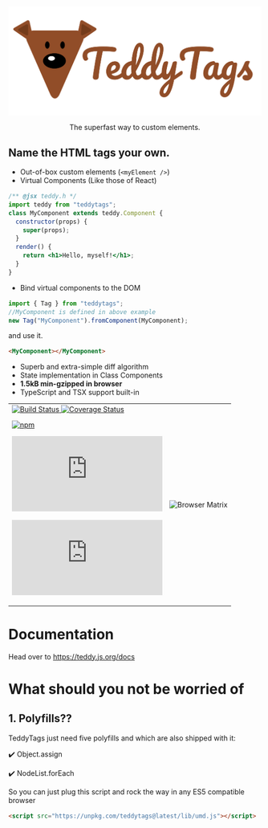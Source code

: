 <p align="center">
  <a href="https://teddy.js.org/">
  <img align="center" style="text-align:center" src="https://raw.githubusercontent.com/teddytags/website/master/src/assets/big-dark-logo.svg?sanitize=true" alt="Teddytags logo">
  </a>
</p>
  <p align="center">The superfast way to custom elements.</p>

## Name the HTML tags your own.

- Out-of-box custom elements (`<myElement />`)
- Virtual Components (Like those of React)

```jsx
/** @jsx teddy.h */
import teddy from "teddytags";
class MyComponent extends teddy.Component {
  constructor(props) {
    super(props);
  }
  render() {
    return <h1>Hello, myself!</h1>;
  }
}
```

- Bind virtual components to the DOM

```js
import { Tag } from "teddytags";
//MyComponent is defined in above example
new Tag("MyComponent").fromComponent(MyComponent);
```

and use it.

```html
<MyComponent></MyComponent>
```

- Superb and extra-simple diff algorithm
- State implementation in Class Components
- **1.5kB min-gzipped in browser**
- TypeScript and TSX support built-in

<table>
<tbody>
<tr>
<td>
<a href="https://travis-ci.com/teddytags/teddytags">
<img src="https://travis-ci.com/teddytags/teddytags.svg?branch=master" alt="Build Status"/>
</a>

<a href='https://coveralls.io/github/teddytags/teddytags?branch=master'>
<img src='https://coveralls.io/repos/github/teddytags/teddytags/badge.svg?branch=master' alt='Coverage Status' />
</a>

[![npm](https://img.shields.io/npm/v/teddytags.svg)](http://npm.im/teddytags)

[![gzip size](http://img.badgesize.io/https://unpkg.com/teddytags/lib/umd.js?compression=gzip&label=gzip)](https://unpkg.com/teddytags)

[![brotli size](http://img.badgesize.io/https://unpkg.com/teddytags/lib/umd.js?compression=brotli&label=brotli)](https://unpkg.com/teddytags)

</td>
<td>
<img src="https://badges.herokuapp.com/browsers?firefox=21&iexplore=10&googlechrome=23&safari=6" alt="Browser Matrix"/>
</td>
</tr>
</tbody>
</table>

# Documentation

Head over to https://teddy.js.org/docs

# What should you not be worried of

## 1. Polyfills??

   TeddyTags just need five polyfills and which are also shipped with it:
   
   ✔️ Object.assign

   ✔️ NodeList.forEach

   So you can just plug this script and rock the way in any ES5 compatible browser

   ```html
   <script src="https://unpkg.com/teddytags@latest/lib/umd.js"></script>
   ```
